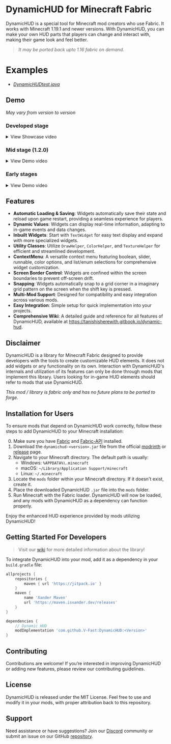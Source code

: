 # DynamicHUD for Minecraft Fabric

DynamicHUD is a special tool for Minecraft mod creators who use Fabric. It works with Minecraft 1.19.1 and newer versions. With DynamicHUD, you can make your own HUD parts that players can change and interact with, making their game look and feel better.
> _It may be ported back upto 1.16 fabric on demand._

# Examples
- [_DynamicHUDtest.java_](src/main/java/com/tanishisherewith/dynamichud/DynamicHUDtest.java)
## Demo

*May vary from version to version*

### Developed stage
<details>
	<summary>View Showcase video</summary>
	[Watch on youtube](https://youtu.be/nQ-oiHyhrm8)
</details>

### Mid stage (1.2.0)
<details>
  <summary>View Demo video</summary>
  [!Mid stage demo video](https://github.com/V-Fast/DynamicHUD/assets/120117618/2abfcdf5-d786-4e58-acae-aefe51b77b4a)

</details>

### Early stages
<details>
  <summary>View Demo video</summary>
  
  [!Early stage demo video](https://github.com/V-Fast/DynamicHUD/assets/120117618/04de9319-69cd-4456-a555-c026c7e053a2)
</details>

## Features

- **Automatic Loading & Saving**: Widgets automatically save their state and reload upon game restart, providing a seamless experience for players.
- **Dynamic Values**: Widgets can display real-time information, adapting to in-game events and data changes.
- **Inbuilt Widgets**: Start with `TextWidget` for easy text display and expand with more specialized widgets.
- **Utility Classes**: Utilize `DrawHelper`, `ColorHelper`, and `TextureHelper` for efficient and streamlined development.
- **ContextMenu**: A versatile context menu featuring boolean, slider, runnable, color options, and list/enum selections for comprehensive widget customization.
- **Screen Border Control**: Widgets are confined within the screen boundaries to prevent off-screen drift.
- **Snapping**: Widgets automatically snap to a grid corner in a imaginary grid pattern on the screen when the shift key is pressed.
- **Multi-Mod Support**: Designed for compatibility and easy integration across various mods.
- **Easy Integration**: Simple setup for quick implementation into your projects.
- **Comprehensive Wiki**: A detailed guide and reference for all features of DynamicHUD, available at https://tanishisherewith.gitbook.io/dynamic-hud.

## Disclaimer
DynamicHUD is a library for Minecraft Fabric designed to provide developers with the tools to create customizable HUD elements. It does not add widgets or any functionality on its own. Interaction with DynamicHUD's internals and utilization of its features can only be done through mods that implement this library. Users looking for in-game HUD elements should refer to mods that use DynamicHUD.

*_This mod / library is fabric only and has no future plans to be ported to forge._*

## Installation for Users

To ensure mods that depend on DynamicHUD work correctly, follow these steps to add DynamicHUD to your Minecraft installation:

0. Make sure you have [Fabric](https://fabricmc.net/) and [Fabric-API](https://modrinth.com/mod/fabric-api/) installed.
1. Download the `dynamichud-<version>.jar` file from the official [modrinth](https://modrinth.com/mod/dynamichud/versions) or [release](https://github.com/V-Fast/DynamicHUD/releases) page.
2. Navigate to your Minecraft directory. The default path is usually:
   - Windows: `%APPDATA%\.minecraft`
   - macOS: `~/Library/Application Support/minecraft`
   - Linux: `~/.minecraft`
3. Locate the `mods` folder within your Minecraft directory. If it doesn't exist, create it.
4. Place the downloaded DynamicHUD `.jar` file into the `mods` folder.
5. Run Minecraft with the Fabric loader. DynamicHUD will now be loaded, and any mods with DynamicHUD as a dependency can function properly.

Enjoy the enhanced HUD experience provided by mods utilizing DynamicHUD!

## Getting Started For Developers
> Visit our [wiki](https://tanishisherewith.gitbook.io/dynamic-hud) for more detailed information about the library!

To integrate DynamicHUD into your mod, add it as a dependency in your `build.gradle` file:

```groovy
allprojects {
	repositories {
		maven { url 'https://jitpack.io' }
	}
	maven {
		name 'Xander Maven'
		url 'https://maven.isxander.dev/releases'
	}
}

dependencies {
	// Dynamic HUD
	modImplementation 'com.github.V-Fast:DynamicHUD:<Version>'
}
```

## Contributing
Contributions are welcome! If you’re interested in improving DynamicHUD or adding new features, please review our contributing guidelines.

## License
DynamicHUD is released under the MIT License. Feel free to use and modify it in your mods, with proper attribution back to this repository.

## Support
Need assistance or have suggestions? Join our [Discord](https://discord.com/invite/Rqpn3C7yR5) community or submit an issue on our GitHub [repository](https://github.com/V-Fast/DynamicHUD).
